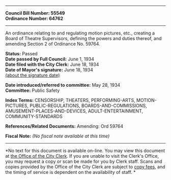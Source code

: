 * * * * *  
  
**Council Bill Number: [](#h0)[](#h2)55549**   
**Ordinance Number: 64762**  
  
* * * * *  
  
An ordinance relating to and regulating motion pictures, etc., creating a Board of Theatre Supervisors, defining the powers and duties thereof, and amending Section 2 of Ordinance No. 59764.  
  
**Status:** Passed   
**Date passed by Full Council:** June 1, 1934   
**Date filed with the City Clerk:** June 18, 1934   
**Date of Mayor's signature:** June 18, 1934   
[(about the signature date)](/~public/approvaldate.htm)   
  
  
**Date introduced/referred to committee:** May 28, 1934   
**Committee:** Public Safety   
  
**Index Terms:** CENSORSHIP, THEATERS, PERFORMING-ARTS, MOTION-PICTURES, PUBLIC-REGULATIONS, BOARDS-AND-COMMISSIONS, AMUSEMENT-PLACES-AND-DEVICES, ADULT-ENTERTAINMENT, COMMUNITY-STANDARDS  
  
**References/Related Documents:** Amending: Ord 59764  
  
**Fiscal Note:** *(No fiscal note available at this time)*  
  
* * * * *  
  
*No text for this document is available on-line. You may view this document at [the Office of the City Clerk](http://www.seattle.gov/leg/clerk/contactUs.htm). If you are unable to visit the Clerk's Office, you may request a copy or scan be made for you by Clerk staff. Scans and copies provided by the Office of the City Clerk are subject to [copy fees](http://clerk.seattle.gov/~public/clerkfees.htm), and the timing of service is dependent on the availability of staff. *  
  
  
